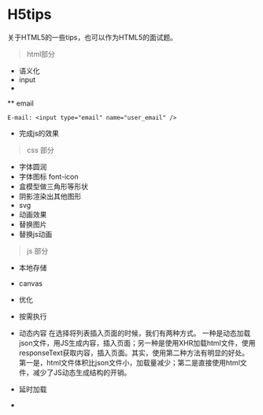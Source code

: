 # H5tips

关于HTML5的一些tips，也可以作为HTML5的面试题。

>html部分

  * 语义化
  * input
  * 

** email
```
E-mail: <input type="email" name="user_email" />
```
  * 完成js的效果

>css 部分

  * 字体圆润
  * 字体图标 font-icon
  * 盒模型做三角形等形状
  * 阴影渲染出其他图形
  * svg
  * 动画效果
  * 替换图片
  * 替换js动画

>js  部分

  * 本地存储
  * canvas
  * 优化
  * 按需执行
  * 动态内容
在选择将列表插入页面的时候，我们有两种方式。
一种是动态加载json文件，用JS生成内容，插入页面；另一种是使用XHR加载html文件，使用responseText获取内容，插入页面。其实，使用第二种方法有明显的好处。第一是，html文件体积比json文件小，加载量减少；第二是直接使用html文件，减少了JS动态生成结构的开销。

 * 延时加载
 * 
